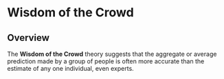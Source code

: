 # Wisdom of the Crowd

## Overview

The **Wisdom of the Crowd** theory suggests that the aggregate or average prediction made by a group of people is often more accurate than the estimate of any one individual, even experts.